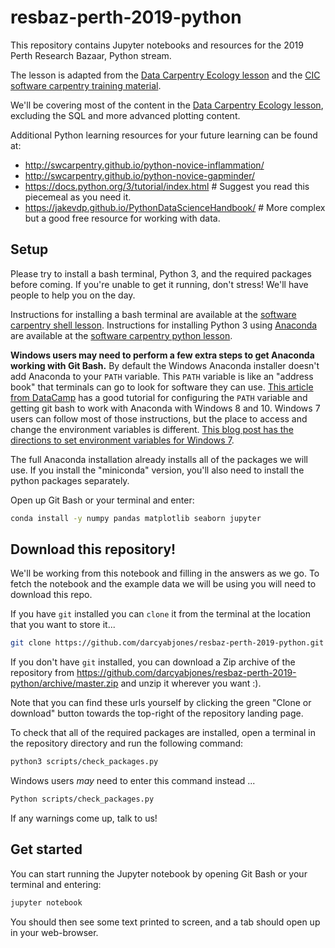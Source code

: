 # resbaz-perth-2019-python

This repository contains Jupyter notebooks and resources for the 2019 Perth Research Bazaar, Python stream.

The lesson is adapted from the [Data Carpentry Ecology lesson](http://www.datacarpentry.org/python-ecology-lesson/) and the [CIC software carpentry training material](https://github.com/CurtinIC/cic-swc-material).

We'll be covering most of the content in the [Data Carpentry Ecology lesson](http://www.datacarpentry.org/python-ecology-lesson/), excluding the SQL and more advanced plotting content.

Additional Python learning resources for your future learning can be found at:
- <http://swcarpentry.github.io/python-novice-inflammation/>
- <http://swcarpentry.github.io/python-novice-gapminder/>
- <https://docs.python.org/3/tutorial/index.html>  # Suggest you read this piecemeal as you need it.
- <https://jakevdp.github.io/PythonDataScienceHandbook/>  # More complex but a good free resource for working with data.


## Setup

Please try to install a bash terminal, Python 3, and the required packages before coming.
If you're unable to get it running, don't stress!
We'll have people to help you on the day.

Instructions for installing a bash terminal are available at the [software carpentry shell lesson](http://swcarpentry.github.io/shell-novice/setup.html).
Instructions for installing Python 3 using [Anaconda](https://www.anaconda.com/distribution/) are available at the [software carpentry python lesson](http://swcarpentry.github.io/python-novice-gapminder/setup/).

**Windows users may need to perform a few extra steps to get Anaconda working with Git Bash.**
By default the Windows Anaconda installer doesn't add Anaconda to your `PATH` variable. This `PATH` variable is like an "address book" that terminals can go to look for software they can use.
[This article from DataCamp](https://www.datacamp.com/community/tutorials/installing-anaconda-windows) has a good tutorial for configuring the `PATH` variable and getting git bash to work with Anaconda with Windows 8 and 10.
Windows 7 users can follow most of those instructions, but the place to access and change the environment variables is different. [This blog post has the directions to set environment variables for Windows 7](http://geekswithblogs.net/renso/archive/2009/10/21/how-to-set-the-windows-path-in-windows-7.aspx).


The full Anaconda installation already installs all of the packages we will use.
If you install the "miniconda" version, you'll also need to install the python packages separately.

Open up Git Bash or your terminal and enter:

```bash
conda install -y numpy pandas matplotlib seaborn jupyter
```


## Download this repository!

We'll be working from this notebook and filling in the answers as we go.
To fetch the notebook and the example data we will be using you will need to download this repo.

If you have `git` installed you can `clone` it from the terminal at the location that you want to store it...

```bash
git clone https://github.com/darcyabjones/resbaz-perth-2019-python.git
```

If you don't have `git` installed, you can download a Zip archive of the repository from <https://github.com/darcyabjones/resbaz-perth-2019-python/archive/master.zip> and unzip it wherever you want :).

Note that you can find these urls yourself by clicking the green "Clone or download" button towards the top-right of the repository landing page.


To check that all of the required packages are installed, open a terminal in the repository directory and run the following command:

```bash
python3 scripts/check_packages.py
```

Windows users _may_ need to enter this command instead ...

```bash
Python scripts/check_packages.py
```

If any warnings come up, talk to us!


## Get started

You can start running the Jupyter notebook by opening Git Bash or your terminal and entering:

```bash
jupyter notebook
```

You should then see some text printed to screen, and a tab should open up in your web-browser.
